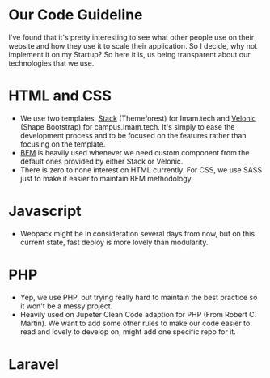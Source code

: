 # Our Code Guideline
I've found that it's pretty interesting to see what other people use on their website and how they use it to scale their application. So I decide, why not implement it on my Startup? So here it is, us being transparent about our technologies that we use.

# HTML and CSS

- We use two templates, [Stack](https://themeforest.net/item/stack-multipurpose-html-with-page-builder/19337626) (Themeforest) for Imam.tech and [Velonic](https://shapebootstrap.net/item/1525168-velonic-admin-dashboard-frontend) (Shape Bootstrap) for campus.Imam.tech. It's simply to ease the development process and to be focused on the features rather than focusing on the template.
- [BEM](http://getbem.com/) is heavily used whenever we need custom component from the default ones provided by either Stack or Velonic.
- There is zero to none interest on HTML currently. For CSS, we use SASS just to make it easier to maintain BEM methodology.

# Javascript

- Webpack might be in consideration several days from now, but on this current state, fast deploy is more lovely than modularity.

# PHP

- Yep, we use PHP, but trying really hard to maintain the best practice so it won't be a messy project.
- Heavily used on Jupeter Clean Code adaption for PHP (From Robert C. Martin). We want to add some other rules to make our code easier to read and lovely to develop on, might add one specific repo for it.

# Laravel
